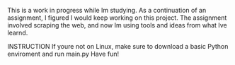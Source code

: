 This is a work in progress while Im studying.
As a continuation of an assignment, I figured I would keep working on this project.
The assignment involved scraping the web, and now Im using tools and ideas from what Ive learnd.

INSTRUCTION
If youre not on Linux, make sure to download a basic Python enviroment and run main.py
Have fun!
